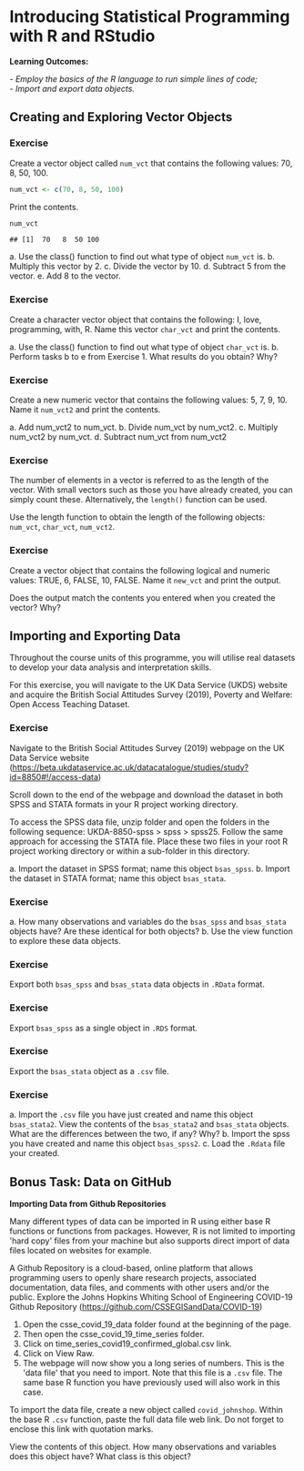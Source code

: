 # Introducing Statistical Programming with R and RStudio

**Learning Outcomes:** 

*- Employ the basics of the R language to run simple lines of code;*  
*- Import and export data objects.* 

## Creating and Exploring Vector Objects

### Exercise 

Create a vector object called `num_vct` that contains the following values: 70, 8, 50, 100.


```r
num_vct <- c(70, 8, 50, 100) 
```

Print the contents. 


```r
num_vct 
```

```
## [1]  70   8  50 100
```

a. Use the class() function to find out what type of object `num_vct` is.
b. Multiply this vector by 2.
c. Divide the vector by 10. 
d. Subtract 5 from the vector. 
e. Add 8 to the vector.

### Exercise

Create a character vector object that contains the following: I, love, programming, with, R.  Name this vector `char_vct` and print the contents.

a. Use the class() function to find out what type of object `char_vct` is.
b. Perform tasks b to e from Exercise 1. What results do you obtain? Why?

### Exercise

Create a new numeric vector that contains the following values: 5, 7, 9, 10. Name it `num_vct2` and print the contents. 

a. Add num_vct2 to num_vct. 
b. Divide num_vct by num_vct2. 
c. Multiply num_vct2 by num_vct. 
d. Subtract num_vct from num_vct2

### Exercise

The number of elements in a vector is referred to as the length of the vector. With small vectors such as those you have already created, you can simply count these. Alternatively, the `length()` function can be used. 

Use the length function to obtain the length of the following objects: `num_vct`, `char_vct`, `num_vct2`.

### Exercise

Create a vector object that contains the following logical and numeric values: TRUE, 6, FALSE, 10, FALSE. Name it `new_vct` and print the output. 

Does the output match the contents you entered when you created the vector? Why?

## Importing and Exporting Data

Throughout the course units of this programme, you will utilise real datasets to develop your data analysis and interpretation skills. 

For this exercise, you will navigate to the UK Data Service (UKDS) website and acquire the British Social Attitudes Survey (2019), Poverty and Welfare: Open Access Teaching Dataset. 

### Exercise 

Navigate to the British Social Attitudes Survey (2019) webpage on the UK Data Service website (https://beta.ukdataservice.ac.uk/datacatalogue/studies/study?id=8850#!/access-data)

Scroll down to the end of the webpage and download the dataset in both SPSS and STATA formats in your R project working directory.

To access the SPSS data file, unzip folder and open  the folders in the following sequence: UKDA-8850-spss > spss > spss25. Follow the same approach for accessing the STATA file. Place these two files in your root R project working directory or within a sub-folder in this directory. 

a. Import the dataset in SPSS format; name this object `bsas_spss`. 
b. Import the dataset in STATA format; name this object `bsas_stata`. 

### Exercise

a. How many observations and variables do the `bsas_spss` and `bsas_stata` objects have? Are these identical for both objects?
b. Use the view function to explore these data objects. 

### Exercise

Export both `bsas_spss` and `bsas_stata` data objects in `.RData` format. 

### Exercise

Export `bsas_spss` as a single object in `.RDS` format.  

### Exercise

Export the `bsas_stata` object as a `.csv` file. 

### Exercise

a. Import the `.csv` file you have just created and name this object `bsas_stata2`. View the contents of the `bsas_stata2` and `bsas_stata` objects. What are the differences between the two, if any? Why?
b. Import the spss you have created and name this object `bsas_spss2`. 
c. Load the `.Rdata` file your created. 

## Bonus Task: Data on GitHub

**Importing Data from Github Repositories**

Many different types of data can be imported in R using either base R functions or functions from packages. However, R is not limited to importing 'hard copy' files from your machine but also supports direct import of data files located on websites for example. 

A Github Repository is a cloud-based, online platform that allows programming users to openly share research projects, associated documentation, data files, and comments with other users and/or the public. 
Explore the Johns Hopkins Whiting School of Engineering COVID-19 Github Repository (https://github.com/CSSEGISandData/COVID-19) 

1. Open the csse_covid_19_data folder found at the beginning of the page. 
2. Then open the csse_covid_19_time_series folder. 
3. Click on time_series_covid19_confirmed_global.csv link. 
4. Click on View Raw. 
5. The webpage will now show you a long series of numbers. This is the 'data file' that you need to import. Note that this file is a `.csv` file. The same base R function you have previously used will also work in this case. 

To import the data file, create a new object called `covid_johnshop`. Within the base R `.csv` function, paste the full data file web link. Do not forget to enclose this link with quotation marks. 

View the contents of this object. How many observations and variables does this object have? What class is this object?





